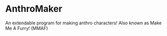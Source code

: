 # AnthroMaker
An extendable program for making anthro characters! Also known as Make Me A Furry! (MMAF)
